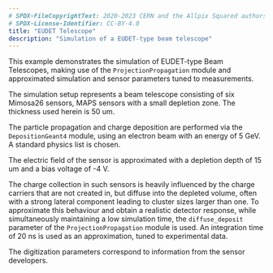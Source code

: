 ```yaml
---
# SPDX-FileCopyrightText: 2020-2023 CERN and the Allpix Squared authors
# SPDX-License-Identifier: CC-BY-4.0
title: "EUDET Telescope"
description: "Simulation of a EUDET-type beam telescope"
---
```


This example demonstrates the simulation of EUDET-type Beam Telescopes, making use of the `ProjectionPropagation` module and approximated simulation and sensor parameters tuned to measurements.

The simulation setup represents a beam telescope consisting of six Mimosa26 sensors, MAPS sensors with a small depletion zone. The thickness used herein is 50 um.

The particle propagation and charge deposition are performed via the `DepositionGeant4` module, using an electron beam with an energy of 5 GeV. A standard physics list is chosen.

The electric field of the sensor is approximated with a depletion depth of 15 um and a bias voltage of -4 V.

The charge collection in such sensors is heavily influenced by the charge carriers that are not created in, but diffuse into the depleted volume, often with a strong lateral component leading to cluster sizes larger than one. To approximate this behaviour and obtain a realistic detector response, while simultaneously maintaining a low simulation time, the `diffuse_deposit` parameter of the `ProjectionPropagation` module is used. An integration time of 20 ns is used as an approximation, tuned to experimental data.

The digitization parameters correspond to information from the sensor developers.
